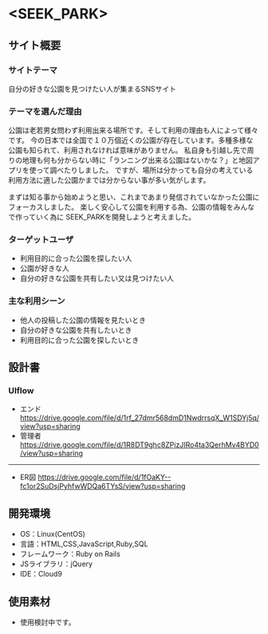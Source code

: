 # <SEEK_PARK>

## サイト概要
### サイトテーマ
自分の好きな公園を見つけたい人が集まるSNSサイト

### テーマを選んだ理由
公園は老若男女問わず利用出来る場所です。そして利用の理由も人によって様々です。
今の日本では全国で１０万個近くの公園が存在しています。多種多様な公園も知られて、利用されなければ意味がありません。
私自身も引越し先で周りの地理も何も分からない時に「ランニング出来る公園はないかな？」と地図アプリを使って調べたりしました。
ですが、場所は分かっても自分の考えている利用方法に適した公園かまでは分からない事が多い気がします。

まずは知る事から始めようと思い、これまであまり発信されていなかった公園にフォーカスしました。
楽しく安心して公園を利用する為、公園の情報をみんなで作っていく為に SEEK_PARKを開発しようと考えました。

### ターゲットユーザ
- 利用目的に合った公園を探したい人
- 公園が好きな人
- 自分の好きな公園を共有したい又は見つけたい人

### 主な利用シーン
- 他人の投稿した公園の情報を見たいとき
- 自分の好きな公園を共有したいとき
- 利用目的に合った公園を探したいとき

## 設計書
### UIflow
- エンド
https://drive.google.com/file/d/1rf_27dmr568dmD1NwdrrsqX_W1SDYj5q/view?usp=sharing
- 管理者
https://drive.google.com/file/d/1R8DT9ghc8ZPjzJIRo4ta3QerhMv4BYD0/view?usp=sharing
***
- ER図
https://drive.google.com/file/d/1fOaKY--fc1or2SuDsjPyhfwWDQa6TYsS/view?usp=sharing

## 開発環境
- OS：Linux(CentOS)
- 言語：HTML,CSS,JavaScript,Ruby,SQL
- フレームワーク：Ruby on Rails
- JSライブラリ：jQuery
- IDE：Cloud9

## 使用素材
- 使用検討中です。

